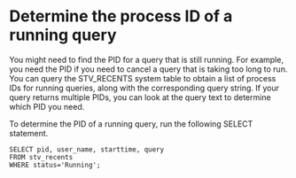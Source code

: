 # Determine the process ID of a running query<a name="determine_pid"></a>

You might need to find the PID for a query that is still running\. For example, you need the PID if you need to cancel a query that is taking too long to run\. You can query the STV\_RECENTS system table to obtain a list of process IDs for running queries, along with the corresponding query string\. If your query returns multiple PIDs, you can look at the query text to determine which PID you need\.

To determine the PID of a running query, run the following SELECT statement\.

```
SELECT pid, user_name, starttime, query
FROM stv_recents
WHERE status='Running';
```